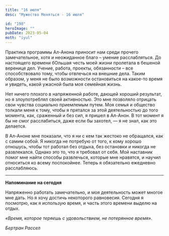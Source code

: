 ```yaml
---
title: "16 июля"
desc: "Мужество Меняться - 16 июля"

id: "198"
heroImage: ""
pubDate: 2023-05-04
moth: "iyul"
---
```


Практика программы Ал-Анона приносит нам среди прочего замечательное, хотя и
неожиданное благо – умение расслабляться. До настоящего времени бОльшая честь
моей жизни пролетала в бешеной веренице дел. Учение, работа, проекты,
обязанности – все способствовало тому, чтобы отвлечься на внешние дела. Таким
образом, у меня не было возможности остановиться на какое-то время и увидеть,
какой ужасной была моя семейная жизнь.

Нет ничего плохого в напряженной работе, дающей хороший результат, но я
злоупотреблял своей активностью. Это мне позволяло отрицать свои чувства
социально приемлемым путем. Моя семья и общество толкали меня к тому, чтобы я
прятался за этой деятельностью до того момента, как, сраженный и без сил, я
пришел в Ал-Анон. В тот момент я бы не смог расслабиться, даже если бы
захотел, — я не знал, как это делается.

В Ал-Аноне мне показали, что я ни с кем так жестоко не обращался, как с самим
собой. Я никогда не потребую от того, к кому хорошо отношусь, чтобы тот
работал без отдыха, без остановки и никогда не развлекался. Однако это то, что
я требовал от себя. Мой наставник помог мне найти способы развлечься, которые
мне нравятся, и научил относиться ко всему поспокойнее. Теперь я обязательно
ежедневно расслабляюсь.

---

**Напоминание на сегодня**

Напряженно работать замечательно, и моя деятельность может многое мне дать. Но
я хочу достичь некоторого равновесия. Сегодня я посмотрю, как я использую
время, и часть этого времени выделю на отдых.

_«Время, которое теряешь с удовольствием, не потерянное время»._

_Бертран Рассел_

